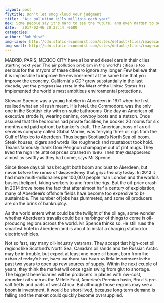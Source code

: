 ```yaml
---
layout: post
flytitle: Don't let smog cloud your judgment
title:  "Air pollution kills millions each year"
dek: Some people say it's hard to see the future, and even harder to see the future of the future
date:   2017-02-06 20:27:14 -0600
categories: 
author: "Rob Wise"
img-large: http://cdn.static-economist.com/sites/default/files/imagecache/full-width/images/print-edition/20170211_BRP002_0.jpg
img-small: http://cdn.static-economist.com/sites/default/files/imagecache/200-width/images/print-edition/20170128_STP003_2.jpg
---
```

MADRID, PARIS, MEXICO CITY have all banned diesel cars in their cities starting next year. The air pollution problem in the world's cities is too serious for the mayors of these cities to ignore any longer. Few believe that it is impossible to improve the environement at the same time that you improve the economy. California's GDP grew substantially in the last decade, yet the progressive state in the West of the United States has implemented the world's most ambitious environmental protections.

Steward Spence was a young hotelier in Aberdeen in 1971 when he first realised what an oil rush meant. His hotel, the Commodore, was the only one in the Scottish city with en-suite bathrooms. One day an American oil executive strode in, wearing denims, cowboy boots and a stetson. Once assured that the bedrooms had private facilities, he booked 20 rooms for six months and paid upfront by banker’s draft. The American, boss of an oil-services company called Global Marine, was ferrying three oil rigs from the Gulf of Mexico to Aberdeen. Thus began Scotland’s North Sea oil boom. Steak houses, cigars and words like roughneck and roustabout took hold. Texans famously drank Dom Pérignon champagne out of pint mugs. They lived the high life until oil prices crashed in 1986. Then they disappeared almost as swiftly as they had come, says Mr Spence.

Since those days oil has brought both boom and bust to Aberdeen, but never before the sense of despondency that grips the city today. In 2012 it had more multi-millionaires per 100,000 people than London and the world’s busiest heliport, taking workers to and from the rigs. But the oil-price crash in 2014 drove home the fact that after almost half a century of exploitation, many of Aberdeen’s offshore fields have become too expensive to be sustainable. The number of jobs has plummeted, and some oil producers are on the brink of bankruptcy.

As the world enters what could be the twilight of the oil age, some wonder whether Aberdeen’s travails could be a harbinger of things to come in oil-producing regions across the world. Mr Spence thinks so. He still runs the smartest hotel in Aberdeen and is about to install a charging station for electric vehicles.

Not so fast, say many oil-industry veterans. They accept that high-cost oil regions like Scotland’s North Sea, Canada’s oil sands and the Russian Arctic may be in trouble, but expect at least one more oil boom, born from the ashes of today’s bust, because there has been so little investment in the past two years to open up new sources of supply. Within the next couple of years, they think the market will once again swing from glut to shortage. The biggest beneficiaries will be producers in places with low-cost, abundant oil such as the Middle East, America’s Permian basin, Brazil’s pre-salt fields and parts of west Africa. But although those regions may see a boom in investment, it would be short-lived, because long-term demand is falling and the market could quickly become oversupplied.